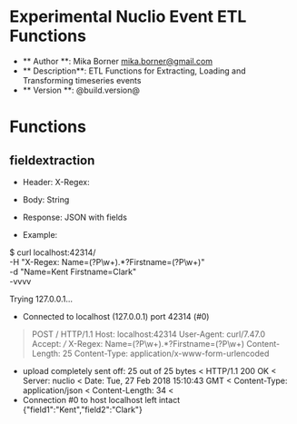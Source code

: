# Experimental Nuclio Event ETL Functions
- ** Author **:		Mika Borner <mika.borner@gmail.com>
- ** Description**:	ETL Functions for Extracting, Loading and Transforming timeseries events
- ** Version **:	@build.version@

# Functions

## fieldextraction

- Header: X-Regex: <regex>
- Body: String
- Response: JSON with fields

- Example:

$ curl localhost:42314/ \
  -H "X-Regex: Name=(?P<field1>\w+).*?Firstname=(?P<field2>\w+)" \
  -d "Name=Kent Firstname=Clark" \
  -vvvv

   Trying 127.0.0.1...
* Connected to localhost (127.0.0.1) port 42314 (#0)
> POST / HTTP/1.1
> Host: localhost:42314
> User-Agent: curl/7.47.0
> Accept: */*
> X-Regex: Name=(?P<field1>\w+).*?Firstname=(?P<field2>\w+)
> Content-Length: 25
> Content-Type: application/x-www-form-urlencoded
> 
* upload completely sent off: 25 out of 25 bytes
< HTTP/1.1 200 OK
< Server: nuclio
< Date: Tue, 27 Feb 2018 15:10:43 GMT
< Content-Type: application/json
< Content-Length: 34
< 
* Connection #0 to host localhost left intact
{"field1":"Kent","field2":"Clark"}


